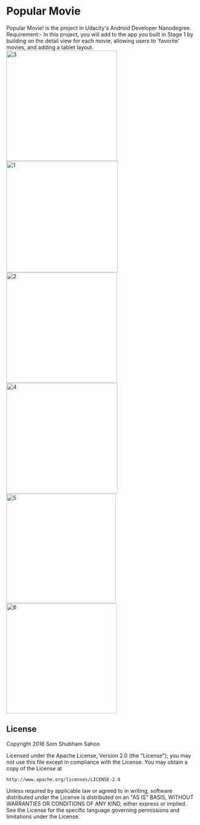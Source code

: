 # Popular Movie


Popular Movie! is the project in Udacity's Android Developer Nanodegree.
Requirement:-
In this project, you will add to the app you built in Stage 1 by building on the detail view for each movie, allowing users to 'favorite' movies, and adding a tablet layout.
<img width="292" alt="3" src="https://cloud.githubusercontent.com/assets/12602212/21964957/a6179784-db7b-11e6-9918-1f6a43ee4540.png">
<img width="294" alt="1" src="https://cloud.githubusercontent.com/assets/12602212/21964955/a5e5554e-db7b-11e6-8912-53c4f25a3d19.png">
<img width="292" alt="2" src="https://cloud.githubusercontent.com/assets/12602212/21964956/a610c83c-db7b-11e6-83be-f33469f4effb.png">
<img width="293" alt="4" src="https://cloud.githubusercontent.com/assets/12602212/21964959/a6376cf8-db7b-11e6-9422-18a4dc4e1c87.png">
<img width="289" alt="5" src="https://cloud.githubusercontent.com/assets/12602212/21964960/a63bdfb8-db7b-11e6-9117-0a990b11241d.png">
<img width="291" alt="6" src="https://cloud.githubusercontent.com/assets/12602212/21964961/a644dd7a-db7b-11e6-85ce-adfff882796e.png">


## License

Copyright 2016 Som Shubham Sahoo

Licensed under the Apache License, Version 2.0 (the "License");
you may not use this file except in compliance with the License.
You may obtain a copy of the License at

    http://www.apache.org/licenses/LICENSE-2.0

Unless required by applicable law or agreed to in writing, software
distributed under the License is distributed on an "AS IS" BASIS,
WITHOUT WARRANTIES OR CONDITIONS OF ANY KIND, either express or implied.
See the License for the specific language governing permissions and
limitations under the License.
